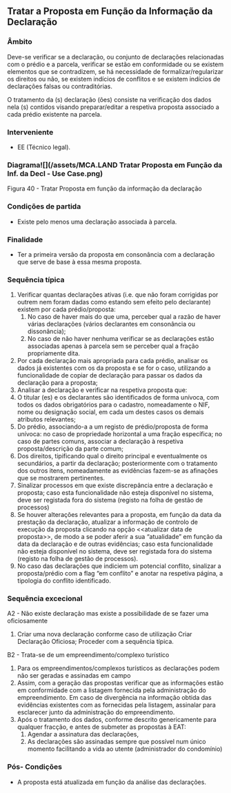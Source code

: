 ## Tratar a Proposta em Função da Informação da Declaração

### Âmbito

Deve-se verificar se a declaração, ou conjunto de declarações relacionadas com o prédio e a parcela, verificar se estão em conformidade ou se existem elementos que se contradizem, se há necessidade de formalizar/regularizar os direitos ou não, se existem indícios de conflitos e se existem indícios de declarações falsas ou contraditórias.

O tratamento da \(s\) declaração \(ões\) consiste na verificação dos dados nela \(s\) contidos visando preparar/editar a respetiva proposta associado a cada prédio existente na parcela.

### Interveniente

* EE \(Técnico legal\).

### Diagrama![](/assets/MCA.LAND Tratar Proposta em Função da Inf. da Decl - Use Case.png)

Figura 40 - Tratar Proposta em função da informação da declaração

### Condições de partida

* Existe pelo menos uma declaração associada à parcela.

### Finalidade

* Ter a primeira versão da proposta em consonância com a declaração que serve de base à essa mesma proposta.

### Sequência típica

1. Verificar quantas declarações ativas \(i.e. que não foram corrigidas por outrem nem foram dadas como estando sem efeito pelo declarante\) existem por cada prédio/proposta:
   1. No caso de haver mais do que uma, perceber qual a razão de haver várias declarações \(vários declarantes em consonância ou dissonância\);
   2. No caso de não haver nenhuma verificar se as declarações estão associadas apenas à parcela sem se perceber qual a fração propriamente dita.
2. Por cada declaração mais apropriada para cada prédio, analisar os dados já existentes com os da proposta e se for o caso, utilizando a funcionalidade de copiar de declaração para passar os dados da declaração para a proposta;
3. Analisar a declaração e verificar na respetiva proposta que:
4. O titular \(es\) e os declarantes são identificados de forma unívoca, com todos os dados obrigatórios para o cadastro, nomeadamente o NIF, nome ou designação social, em cada um destes casos os demais atributos relevantes;
5. Do prédio, associando-a a um registo de prédio/proposta de forma unívoca: no caso de propriedade horizontal a uma fração específica; no caso de partes comuns, associar a declaração à respetiva proposta/descrição da parte comum;
6. Dos direitos, tipificando qual o direito principal e eventualmente os secundários, a partir da declaração; posteriormente com o tratamento dos outros itens, nomeadamente as evidências fazem-se as afinações que se mostrarem pertinentes.
7. Sinalizar processos em que existe discrepância entre a declaração e proposta; caso esta funcionalidade não esteja disponível no sistema, deve ser registada fora do sistema \(registo na folha de gestão de processos\)
8. Se houver alterações relevantes para a proposta, em função da data da prestação da declaração, atualizar a informação de controlo de execução da proposta clicando na opção &lt;&lt;atualizar data de proposta&gt;&gt;, de modo a se poder aferir a sua “atualidade” em função da data da declaração e de outras evidências; caso esta funcionalidade não esteja disponível no sistema, deve ser registada fora do sistema \(registo na folha de gestão de processos\).
9. No caso das declarações que indiciem um potencial conflito, sinalizar a proposta/prédio com a flag “em conflito” e anotar na respetiva página, a tipologia do conflito identificado.

### Sequência excecional

A2 - Não existe declaração mas existe a possibilidade de se fazer uma oficiosamente

1. Criar uma nova declaração conforme caso de utilização Criar Declaração Oficiosa; Proceder com a sequência típica.

B2 - Trata-se de um empreendimento/complexo turístico

1. Para os empreendimentos/complexos turísticos as declarações podem não ser geradas e assinadas em campo
2. Assim, com a geração das propostas verificar que as informações estão em conformidade com a listagem fornecida pela administração do empreendimento. Em caso de divergência na informação obtida das evidências existentes com as fornecidas pela listagem, assinalar para esclarecer junto da administração do empreendimento.
3. Após o tratamento dos dados, conforme descrito genericamente para qualquer fracção, e antes de submeter as propostas à EAT:
   1. Agendar a assinatura das declarações,
   2. As declarações são assinadas sempre que possível num único momento facilitando a vida ao utente \(administrador do condomínio\)

### Pós- Condições

* A proposta está atualizada em função da análise das declarações.




